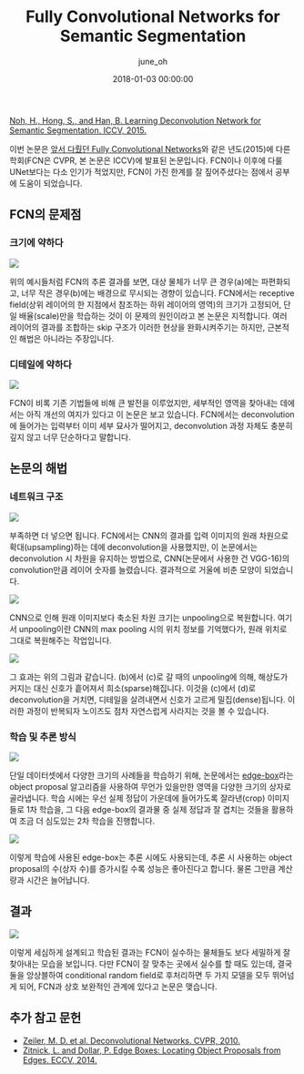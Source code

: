 ﻿---
layout: post
current: post
cover:  assets/images/posts/2018-01-03-Learning_Deconvolution_Network_for_Semantic_Segmentation/fig2.jpg
navigation: True
title: Fully Convolutional Networks for Semantic Segmentation
date: 2018-01-03 00:00:00
tags: [논문 리뷰]
class: post-template
subclass: 'post tag-papers'
author: june_oh
---

[Noh, H., Hong, S., and Han, B. Learning Deconvolution Network for Semantic Segmentation. ICCV, 2015.](http://arxiv.org/abs/1505.04366)

이번 논문은 [앞서 다뤘던 Fully Convolutional Networks](https://modulabs-biomedical.github.io/FCN)와 같은 년도(2015)에 다른 학회(FCN은 CVPR, 본 논문은 ICCV)에 발표된 논문입니다. FCN이나 이후에 다룰 UNet보다는 다소 인기가 적었지만, FCN이 가진 한계를 잘 짚어주셨다는 점에서 공부에 도움이 되었습니다.

## FCN의 문제점

### 크기에 약하다

![](assets/images/posts/2018-01-03-Learning_Deconvolution_Network_for_Semantic_Segmentation/fig1.jpg)

위의 예시들처럼 FCN의 추론 결과를 보면, 대상 물체가 너무 큰 경우(a)에는 파편화되고, 너무 작은 경우(b)에는 배경으로 무시되는 경향이 있습니다. FCN에서는 receptive field(상위 레이어의 한 지점에서 참조하는 하위 레이어의 영역)의 크기가 고정되어, 단일 배율(scale)만을 학습하는 것이 이 문제의 원인이라고 본 논문은 지적합니다. 여러 레이어의 결과를 조합하는 skip 구조가 이러한 현상을 완화시켜주기는 하지만, 근본적인 해법은 아니라는 주장입니다.

### 디테일에 약하다

![](assets/images/posts/2018-01-03-Learning_Deconvolution_Network_for_Semantic_Segmentation/fig5.jpg)

FCN이 비록 기존 기법들에 비해 큰 발전을 이루었지만, 세부적인 영역을 찾아내는 데에서는 아직 개선의 여지가 있다고 이 논문은 보고 있습니다. FCN에서는 deconvolution에 들어가는 입력부터 이미 세부 묘사가 떨어지고, deconvolution 과정 자체도 충분히 깊지 않고 너무 단순하다고 말합니다.

## 논문의 해법

### 네트워크 구조

![](assets/images/posts/2018-01-03-Learning_Deconvolution_Network_for_Semantic_Segmentation/fig2.jpg)

부족하면 더 넣으면 됩니다. FCN에서는 CNN의 결과를 입력 이미지의 원래 차원으로 확대(upsampling)하는 데에 deconvolution을 사용했지만, 이 논문에서는 deconvolution 시 차원을 유지하는 방법으로, CNN(논문에서 사용한 건 VGG-16)의 convolution만큼 레이어 숫자를 늘렸습니다. 결과적으로 거울에 비춘 모양이 되었습니다.

![](assets/images/posts/2018-01-03-Learning_Deconvolution_Network_for_Semantic_Segmentation/fig3.jpg)

CNN으로 인해 원래 이미지보다 축소된 차원 크기는 unpooling으로 복원합니다. 여기서 unpooling이란 CNN의 max pooling 시의 위치 정보를 기억했다가, 원래 위치로 그대로 복원해주는 작업입니다.

![](assets/images/posts/2018-01-03-Learning_Deconvolution_Network_for_Semantic_Segmentation/fig4.jpg)

그 효과는 위의 그림과 같습니다. (b)에서 (c)로 갈 때의 unpooling에 의해, 해상도가 커지는 대신 신호가 흩어져서 희소(sparse)해집니다. 이것을 (c)에서 (d)로 deconvolution을 거치면, 디테일을 살려내면서 신호가 고르게 밀집(dense)됩니다. 이러한 과정이 반복되자 노이즈도 점차 자연스럽게 사라지는 것을 볼 수 있습니다.

### 학습 및 추론 방식

![](assets/images/posts/2018-01-03-Learning_Deconvolution_Network_for_Semantic_Segmentation/edge-box.jpg)

단일 데이터셋에서 다양한 크기의 사례들을 학습하기 위해, 논문에서는 [edge-box]()라는 object proposal 알고리즘을 사용하여 무언가 있을만한 영역을 다양한 크기의 상자로 골라냅니다. 학습 시에는 우선 실제 정답이 가운데에 들어가도록 잘라낸(crop) 이미지들로 1차 학습을, 그 다음 edge-box의 결과물 중 실제 정답과 잘 겹치는 것들을 활용하여 조금 더 심도있는 2차 학습을 진행합니다.

![](assets/images/posts/2018-01-03-Learning_Deconvolution_Network_for_Semantic_Segmentation/fig6.jpg)

이렇게 학습에 사용된 edge-box는 추론 시에도 사용되는데, 추론 시 사용하는 object proposal의 수(상자 수)를 증가시킬 수록 성능은 좋아진다고 합니다. 물론 그만큼 계산량과 시간은 늘어납니다.

## 결과

![](assets/images/posts/2018-01-03-Learning_Deconvolution_Network_for_Semantic_Segmentation/fig7.jpg)

이렇게 세심하게 설계되고 학습된 결과는 FCN이 실수하는 물체들도 보다 세밀하게 잘 찾아내는 모습을 보입니다. 다만 FCN이 잘 맞추는 곳에서 실수를 할 때도 있는데, 결국 둘을 앙상블하여 conditional random field로 후처리하면 두 가지 모델을 모두 뛰어넘게 되어, FCN과 상호 보완적인 관계에 있다고 논문은 맺습니다.

## 추가 참고 문헌

- [Zeiler, M. D. et al. Deconvolutional Networks. CVPR, 2010.](http://www.matthewzeiler.com/wp-content/uploads/2017/07/cvpr2010.pdf)
- [Zitnick, L. and Dollar, P. Edge Boxes: Locating Object Proposals from Edges. ECCV, 2014.](https://www.microsoft.com/en-us/research/publication/edge-boxes-locating-object-proposals-from-edges/)
